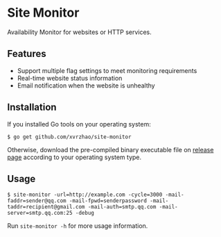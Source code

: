 # Site Monitor
Availability Monitor for websites or HTTP services.

## Features
- Support multiple flag settings to meet monitoring requirements
- Real-time website status information
- Email notification when the website is unhealthy

## Installation
If you installed Go tools on your operating system:
```shell script
$ go get github.com/xvrzhao/site-monitor
```
Otherwise, download the pre-compiled binary executable file on [release page](https://github.com/xvrzhao/site-monitor/releases) according to your operating system type.

## Usage
```shell script
$ site-monitor -url=http://example.com -cycle=3000 -mail-faddr=sender@qq.com -mail-fpwd=senderpassword -mail-taddr=recipient@gmail.com -mail-auth=smtp.qq.com -mail-server=smtp.qq.com:25 -debug
```
Run `site-monitor -h` for more usage information.
